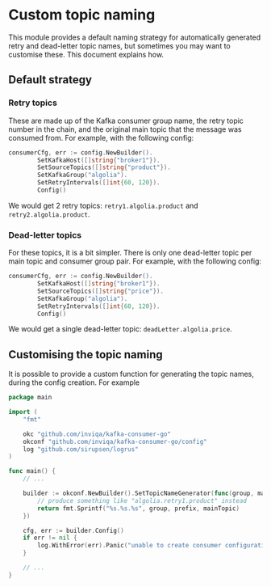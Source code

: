 # Custom topic naming

This module provides a default naming strategy for automatically generated retry and dead-letter topic names, but sometimes you may want to customise these. This document explains how.

## Default strategy

### Retry topics

These are made up of the Kafka consumer group name, the retry topic number in the chain, and the original main topic that the message was consumed from. For example, with the following config:

```go
consumerCfg, err := config.NewBuilder().
		SetKafkaHost([]string{"broker1"}).
		SetSourceTopics([]string{"product"}).
		SetKafkaGroup("algolia").
		SetRetryIntervals([]int{60, 120}).
		Config()
```

We would get 2 retry topics: `retry1.algolia.product` and `retry2.algolia.product`.

### Dead-letter topics

For these topics, it is a bit simpler. There is only one dead-letter topic per main topic and consumer group pair. For example, with the following config:

```go
consumerCfg, err := config.NewBuilder().
		SetKafkaHost([]string{"broker1"}).
		SetSourceTopics([]string{"price"}).
		SetKafkaGroup("algolia").
		SetRetryIntervals([]int{60, 120}).
		Config()
```

We would get a single dead-letter topic: `deadLetter.algolia.price`.

## Customising the topic naming

It is possible to provide a custom function for generating the topic names, during the config creation. For example

```go
package main

import (
	"fmt"

	okc "github.com/inviqa/kafka-consumer-go"
	okconf "github.com/inviqa/kafka-consumer-go/config"
	log "github.com/sirupsen/logrus"
)

func main() {
	// ...

	builder := okconf.NewBuilder().SetTopicNameGenerator(func(group, mainTopic, prefix string) string {
		// produce something like "algolia.retry1.product" instead
		return fmt.Sprintf("%s.%s.%s", group, prefix, mainTopic)
	})

	cfg, err := builder.Config()
	if err != nil {
		log.WithError(err).Panic("unable to create consumer configuration")
	}

	// ...
}
```
